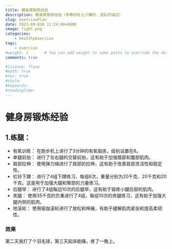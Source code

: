 ```yaml
---
title: 健身房锻炼经验
description: 健身房锻炼经验（李寒的乱七八糟的、混乱的描述）
slug: exercisePlan
date: 2023-09-010 11:24:00+0800
image: fight.png
categories:
    - healthyExercise
tags:
    - exercise   
#weight: 1       # You can add weight to some posts to override the default sorting (date descending)
comments: true

#license: flase
#math: true
#toc: true
#style: 
#keywords:
#readingTime:
---
```


# 健身房锻炼经验

## 1.练腿：

- 有氧训练：
在跑步机上进行了3分钟的有氧锻炼，级别设置在8。
- 单腿前抬：
进行了左右腿的交替前抬，这有助于加强髋部和腹部肌肉。
- 肩部拉伸：
使用弹力绳进行了肩部的拉伸，这有助于改善肩部灵活性和稳定性。
- 杠铃下蹲：
进行了4组下蹲练习，每组6次，重量分别为20千克、20千克和20千克。这是用于加强大腿和臀部的力量练习。
- 后腿举：
进行了4组每边10次的后腿举，这有助于锻炼小腿后部的肌肉。
- 夹腿：
使用35千克的负重进行了4组，每组10次的夹腿练习，这有助于加强大腿内侧的肌肉。
- 地滚轮：
使用瑜伽滚轮进行了放松和伸展，有助于缓解肌肉紧张和提高柔韧性。

### 效果
第二天我打了个羽毛球，第三天起床剧痛，疼了一晚上。


